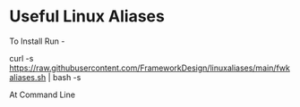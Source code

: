 # Useful Linux Aliases

To Install Run -

curl -s https://raw.githubusercontent.com/FrameworkDesign/linuxaliases/main/fwkaliases.sh | bash -s

At Command Line
